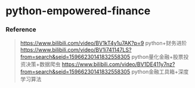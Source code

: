 # python-empowered-finance

### Reference
> https://www.bilibili.com/video/BV1kT4y1u7AK?p=9 python+财务进阶
https://www.bilibili.com/video/BV1i741147LS?from=search&seid=15966230141832558305 python量化金融+股票投资决策+数据爬虫
https://www.bilibili.com/video/BV1DE411y7nz?from=search&seid=15966230141832558305 python金融工具箱+深度学习算法